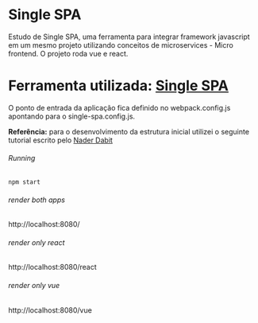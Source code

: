 # Single SPA


Estudo de Single SPA, uma ferramenta para integrar framework javascript em um mesmo projeto utilizando conceitos de microservices - Micro frontend.
O projeto roda vue e react. 

# Ferramenta utilizada: [Single SPA](https://single-spa.js.org/docs/getting-started-overview)
O ponto de entrada da aplicação fica definido no webpack.config.js apontando para o single-spa.config.js.

**Referência:** para o desenvolvimento da estrutura inicial utilizei o seguinte tutorial escrito pelo [Nader Dabit
](https://dev.to/dabit3/building-micro-frontends-with-react-vue-and-single-spa-52op)

###### Running 
```
npm start 
```

###### render both apps
http://localhost:8080/

###### render only react
http://localhost:8080/react

###### render only vue
http://localhost:8080/vue
